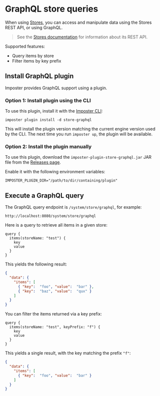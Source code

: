 # GraphQL store queries

When using [Stores](./stores.md), you can access and manipulate data using the Stores REST API, or using GraphQL.

> See the [Stores documentation](./stores.md) for information about its REST API.

Supported features:

- Query items by store
- Filter items by key prefix

## Install GraphQL plugin

Imposter provides GraphQL support using a plugin.

### Option 1: Install plugin using the CLI

To use this plugin, install it with the [Imposter CLI](./run_imposter_cli.md):

    imposter plugin install -d store-graphql

This will install the plugin version matching the current engine version used by the CLI. The next time you run `imposter up`, the plugin will be available.

### Option 2: Install the plugin manually

To use this plugin, download the `imposter-plugin-store-graphql.jar` JAR file from the [Releases page](https://github.com/imposter-project/imposter-jvm-engine/releases).

Enable it with the following environment variables:

    IMPOSTER_PLUGIN_DIR="/path/to/dir/containing/plugin"

## Execute a GraphQL query

The GraphQL query endpoint is `/system/store/graphql`, for example:

    http://localhost:8080/system/store/graphql

Here is a query to retrieve all items in a given store:

```
query {
  items(storeName: "test") {
    key
    value
  }
}
```

This yields the following result:

```json
{
  "data": {
    "items": [
      { "key":  "foo", "value":  "bar" },
      { "key":  "baz", "value":  "qux" }
    ]
  }
}
```

You can filter the items returned via a key prefix:

```
query {
  items(storeName: "test", keyPrefix: "f") {
    key
    value
  }
}
```

This yields a single result, with the key matching the prefix `"f"`:

```json
{
  "data": {
    "items": [
      { "key":  "foo", "value":  "bar" }
    ]
  }
}
```
